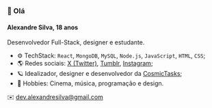 ### :wave: Olá
#### Alexandre Silva, 18 anos

Desenvolvedor Full-Stack, designer e estudante.

- ⚙️ TechStack: `React`, `MongoDB`, `MySQL`, `Node.js`, `JavaScript`, `HTML`, `CSS`;
- 🌎 Redes sociais: [X (Twitter)](https://x.com/readmycode), [Tumblr](https://readmycode.tumblr.com), [Instagram](https://www.instagram.com/lastmaraj);
- 🪐 Idealizador, designer e desenvolvedor da [CosmicTasks](https://github.com/CosmicTasks);
- 💜 Hobbies: Cinema, música, programação e design.

✉️ [dev.alexandresilva@gmail.com](mailto:dev.alexandresilva@gmail.com)
